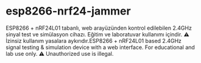 # esp8266-nrf24-jammer
ESP8266 + nRF24L01 tabanlı, web arayüzünden kontrol edilebilen 2.4GHz sinyal test ve simülasyon cihazı. Eğitim ve laboratuvar kullanımı içindir. ⚠️ İzinsiz kullanım yasalara aykırıdır.ESP8266 + nRF24L01 based 2.4GHz signal testing &amp; simulation device with a web interface. For educational and lab use only. ⚠️ Unauthorized use is illegal.
